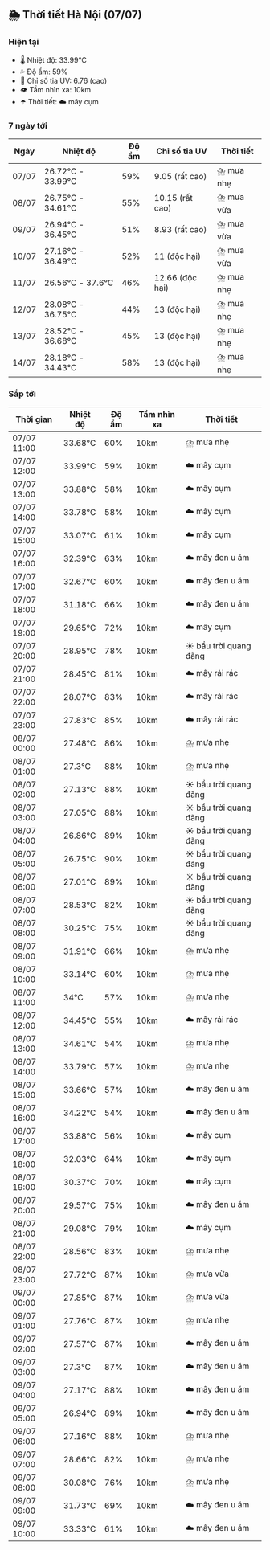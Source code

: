 ## 🌦️ Thời tiết Hà Nội (07/07)

### Hiện tại

- 🌡️ Nhiệt độ: 33.99℃
- 💦 Độ ẩm: 59%
- 🌟 Chỉ số tia UV: 6.76 (cao)
- 👁️ Tầm nhìn xa: 10km
- ☂️ Thời tiết: ☁️ mây cụm

### 7 ngày tới

| Ngày | Nhiệt độ | Độ ẩm | Chỉ số tia UV | Thời tiết |
| --- | --- | --- | --- | --- |
| 07/07 | 26.72℃ - 33.99℃ | 59% | 9.05 (rất cao) | ⛈️ mưa nhẹ |
| 08/07 | 26.75℃ - 34.61℃ | 55% | 10.15 (rất cao) | ⛈️ mưa vừa |
| 09/07 | 26.94℃ - 36.45℃ | 51% | 8.93 (rất cao) | ⛈️ mưa vừa |
| 10/07 | 27.16℃ - 36.49℃ | 52% | 11 (độc hại) | ⛈️ mưa vừa |
| 11/07 | 26.56℃ - 37.6℃ | 46% | 12.66 (độc hại) | ⛈️ mưa nhẹ |
| 12/07 | 28.08℃ - 36.75℃ | 44% | 13 (độc hại) | ⛈️ mưa nhẹ |
| 13/07 | 28.52℃ - 36.68℃ | 45% | 13 (độc hại) | ⛈️ mưa nhẹ |
| 14/07 | 28.18℃ - 34.43℃ | 58% | 13 (độc hại) | ⛈️ mưa nhẹ |

### Sắp tới

| Thời gian | Nhiệt độ | Độ ẩm | Tầm nhìn xa | Thời tiết |
| --- | --- | --- | --- | --- |
| 07/07 11:00 | 33.68℃ | 60% | 10km | ⛈️ mưa nhẹ |
| 07/07 12:00 | 33.99℃ | 59% | 10km | ☁️ mây cụm |
| 07/07 13:00 | 33.88℃ | 58% | 10km | ☁️ mây cụm |
| 07/07 14:00 | 33.78℃ | 58% | 10km | ☁️ mây cụm |
| 07/07 15:00 | 33.07℃ | 61% | 10km | ☁️ mây cụm |
| 07/07 16:00 | 32.39℃ | 63% | 10km | ☁️ mây đen u ám |
| 07/07 17:00 | 32.67℃ | 60% | 10km | ☁️ mây đen u ám |
| 07/07 18:00 | 31.18℃ | 66% | 10km | ☁️ mây đen u ám |
| 07/07 19:00 | 29.65℃ | 72% | 10km | ☁️ mây cụm |
| 07/07 20:00 | 28.95℃ | 78% | 10km | ☀️ bầu trời quang đãng |
| 07/07 21:00 | 28.45℃ | 81% | 10km | ☁️ mây rải rác |
| 07/07 22:00 | 28.07℃ | 83% | 10km | ☁️ mây rải rác |
| 07/07 23:00 | 27.83℃ | 85% | 10km | ☁️ mây rải rác |
| 08/07 00:00 | 27.48℃ | 86% | 10km | ⛈️ mưa nhẹ |
| 08/07 01:00 | 27.3℃ | 88% | 10km | ⛈️ mưa nhẹ |
| 08/07 02:00 | 27.13℃ | 88% | 10km | ☀️ bầu trời quang đãng |
| 08/07 03:00 | 27.05℃ | 88% | 10km | ☀️ bầu trời quang đãng |
| 08/07 04:00 | 26.86℃ | 89% | 10km | ☀️ bầu trời quang đãng |
| 08/07 05:00 | 26.75℃ | 90% | 10km | ☀️ bầu trời quang đãng |
| 08/07 06:00 | 27.01℃ | 89% | 10km | ☀️ bầu trời quang đãng |
| 08/07 07:00 | 28.53℃ | 82% | 10km | ☀️ bầu trời quang đãng |
| 08/07 08:00 | 30.25℃ | 75% | 10km | ☀️ bầu trời quang đãng |
| 08/07 09:00 | 31.91℃ | 66% | 10km | ⛈️ mưa nhẹ |
| 08/07 10:00 | 33.14℃ | 60% | 10km | ⛈️ mưa nhẹ |
| 08/07 11:00 | 34℃ | 57% | 10km | ⛈️ mưa nhẹ |
| 08/07 12:00 | 34.45℃ | 55% | 10km | ☁️ mây rải rác |
| 08/07 13:00 | 34.61℃ | 54% | 10km | ⛈️ mưa nhẹ |
| 08/07 14:00 | 33.79℃ | 57% | 10km | ⛈️ mưa nhẹ |
| 08/07 15:00 | 33.66℃ | 57% | 10km | ☁️ mây đen u ám |
| 08/07 16:00 | 34.22℃ | 54% | 10km | ☁️ mây đen u ám |
| 08/07 17:00 | 33.88℃ | 56% | 10km | ☁️ mây cụm |
| 08/07 18:00 | 32.03℃ | 64% | 10km | ☁️ mây cụm |
| 08/07 19:00 | 30.37℃ | 70% | 10km | ☁️ mây cụm |
| 08/07 20:00 | 29.57℃ | 75% | 10km | ☁️ mây đen u ám |
| 08/07 21:00 | 29.08℃ | 79% | 10km | ☁️ mây cụm |
| 08/07 22:00 | 28.56℃ | 83% | 10km | ⛈️ mưa nhẹ |
| 08/07 23:00 | 27.72℃ | 87% | 10km | ⛈️ mưa vừa |
| 09/07 00:00 | 27.85℃ | 87% | 10km | ⛈️ mưa vừa |
| 09/07 01:00 | 27.76℃ | 87% | 10km | ⛈️ mưa nhẹ |
| 09/07 02:00 | 27.57℃ | 87% | 10km | ☁️ mây đen u ám |
| 09/07 03:00 | 27.3℃ | 87% | 10km | ☁️ mây đen u ám |
| 09/07 04:00 | 27.17℃ | 88% | 10km | ☁️ mây đen u ám |
| 09/07 05:00 | 26.94℃ | 89% | 10km | ☁️ mây đen u ám |
| 09/07 06:00 | 27.16℃ | 88% | 10km | ⛈️ mưa nhẹ |
| 09/07 07:00 | 28.66℃ | 82% | 10km | ⛈️ mưa nhẹ |
| 09/07 08:00 | 30.08℃ | 76% | 10km | ⛈️ mưa nhẹ |
| 09/07 09:00 | 31.73℃ | 69% | 10km | ☁️ mây đen u ám |
| 09/07 10:00 | 33.33℃ | 61% | 10km | ☁️ mây đen u ám |
